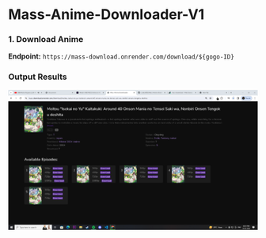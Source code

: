# Mass-Anime-Downloader-V1

### 1. Download Anime

**Endpoint:** `https://mass-download.onrender.com/download/${gogo-ID}`

### Output Results
![GitHub Logo](https://github.com/codex0555/Mass-Anime-Downloader/blob/8a4caa092cbd2eb8773231c1c22aba7dcdd3c025/public/img/msd1.PNG)
